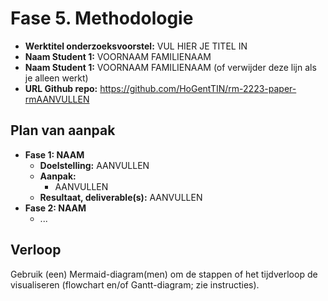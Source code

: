 # Fase 5. Methodologie

- **Werktitel onderzoeksvoorstel:** VUL HIER JE TITEL IN
- **Naam Student 1:** VOORNAAM FAMILIENAAM
- **Naam Student 1:** VOORNAAM FAMILIENAAM (of verwijder deze lijn als je alleen werkt)
- **URL Github repo:** <https://github.com/HoGentTIN/rm-2223-paper-rmAANVULLEN>

## Plan van aanpak

- **Fase 1: NAAM**
    - **Doelstelling:** AANVULLEN
    - **Aanpak:**
        - AANVULLEN 
    - **Resultaat, deliverable(s):** AANVULLEN
- **Fase 2: NAAM**
    - ...

## Verloop

Gebruik (een) Mermaid-diagram(men) om de stappen of het tijdverloop de visualiseren (flowchart en/of Gantt-diagram; zie instructies).
